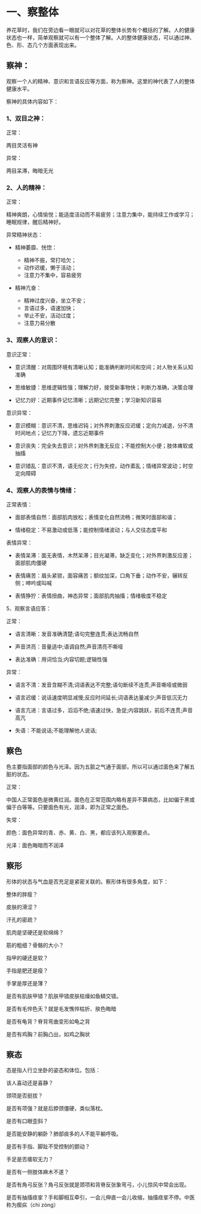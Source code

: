 # 一、察整体

养花草时，我们在旁边看一眼就可以对花草的整体长势有个概括的了解。人的健康状态也一样，简单观察就可以有一个整体了解。人的整体健康状态，可以通过神、色、形、态几个方面表现出来。

## 察神：

观察一个人的精神、意识和言语反应等方面，称为察神。这里的神代表了人的整体健康水平。

察神的具体内容如下：

### 1、双目之神：

正常：

两目灵活有神

异常：

两目呆滞，晦暗无光

### 2、人的精神：

正常：

精神爽朗，心情愉悦；能适度活动而不易疲劳；注意力集中，能持续工作或学习；睡眠规律，醒后精神好。

异常精神状态：

- 精神萎靡、恍惚：
  - 精神不振，常打哈欠；
  - 动作迟缓，懒于活动；
  - 注意力不集中，容易疲劳

- 精神亢奋：
  - 精神过度兴奋，坐立不安；
  - 言语过多，语速加快；
  - 举止不安，活动过度；
  - 注意力易分散

### 3、观察人的意识：

意识正常：

- 意识清醒：对周围环境有清晰认知；能准确判断时间和空间；对人物关系认知准确

- 思维敏捷：思维逻辑性强；理解力好，接受新事物快；判断力准确，决策合理

- 记忆力好：近期事件记忆清晰；远期记忆完整；学习新知识容易

意识异常：

- 意识模糊：意识不清，思维迟钝；对外界刺激反应迟缓；定向力减退，分不清时间地点；记忆力下降，遗忘近期事件

- 意识丧失：完全失去意识；对外界刺激无反应；不能控制大小便；肢体瘫软或抽搐

- 意识错乱：意识不清，语无伦次；行为失控，动作紊乱；情绪异常波动；时空定向障碍

### 4、观察人的表情与情绪：

正常表情：

- 面部表情自然：面部肌肉放松；表情变化自然流畅；微笑时面部和谐；

- 情绪稳定：不易激动或低落；能控制情绪波动；与人交往态度平和


表情异常：

- 表情呆滞：面无表情，木然呆滞；目光凝滞，缺乏变化；对外界刺激反应差；面部肌肉僵硬

- 表情痛苦：眉头紧锁，面容痛苦；额纹加深，口角下垂；动作不安，辗转反侧；呻吟或叫喊

- 表情狰狞：表情扭曲，神态异常；面部肌肉抽搐；情绪极度不稳定

5、观察言语应答：

正常：

- 语言清晰：发音准确清楚;语句完整连贯;表达流畅自然

- 声音洪亮：音量适中;语调自然;声音清亮不嘶哑

- 表达准确：用词恰当;内容切题;逻辑性强

异常：

- 语言不清：发音含糊不清;词语表达不完整;语句断续不连贯;声音嘶哑或微弱

- 语言迟缓：说话速度明显减慢;反应时间延长;词语表达量减少;声音低沉无力

- 语言亢进：言语过多，滔滔不绝;语速过快，急促;内容跳跃，前后不连贯;声音高亢

- 失语：不能说话;不能理解他人说话;

## 察色

色主要指面部的颜色与光泽。因为五脏之气通于面部，所以可以通过面色来了解五脏的状态。

正常：

中国人正常面色是微黄红润。面色在正常范围内略有差异不算病态，比如偏于黑或偏于白等等。只要面色有光，润泽，即为正常之面色。

失常：

颜色：面色异常的青、赤、黄、白、黑，都应该列入观察要点。

光泽：面色晦暗而不润泽

## 察形

形体的状态与气血是否充足是紧密关联的。察形体有很多角度，如下：

整体的胖瘦？

皮肤的滑涩？

汗孔的密疏？

肌肉是坚硬还是软绵绵？

筋的粗细？骨骼的大小？

指甲的硬还是软？

手指是肥还是瘦？

手掌是厚还是薄？

是否有肌肤甲错？肌肤甲错皮肤枯燥如鱼鳞交错。

是否有毛悴色夭？就是毛发憔悴枯折、肤色晦暗

是否有龟背？脊背弯曲变形如龟之背

是否有鸡胸？前胸凸出，如鸡之胸状

## 察态

态是指人行立坐卧的姿态和体位。包括：

该人喜动还是喜静？

颈项是否挺拔？

是否有项强？就是后脖颈僵硬，类似落枕。

是否有口眼歪斜？

是否能安静的躺卧？肺部痰多的人不能平躺呼吸。

是否有手指、脚趾不受控制的颤动？

手足是否痿软无力？

是否有一侧肢体麻木不遂？

是否有角弓反张？角弓反张就是颈项和背脊反张象弯弓，小儿惊风中常会出现。

是否有抽搐痉挛？手和脚相互牵引，一会儿伸直一会儿收缩，抽搐痉挛不停。中医称为瘈疭（chì zòng）

